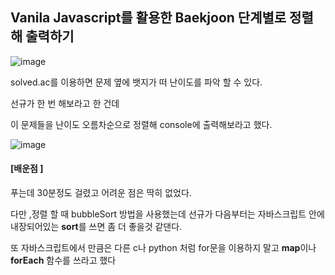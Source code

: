 ## Vanila Javascript를 활용한 Baekjoon 단계별로 정렬해 출력하기



![image](https://user-images.githubusercontent.com/77804950/111036827-9a953d80-8464-11eb-8a2e-9e945bbcbe73.png)



solved.ac를 이용하면 문제 옆에 뱃지가 떠 난이도를 파악 할 수 있다.

선규가 한 번 해보라고 한 건데

이 문제들을 난이도 오름차순으로 정렬해 console에 출력해보라고 했다.

![image](https://user-images.githubusercontent.com/77804950/111036946-2909bf00-8465-11eb-94ef-81c938d16394.png)

 

#### [**배운점** ]

푸는데 30분정도 걸렸고 어려운 점은 딱히 없었다.

다만 ,정렬 할 때 bubbleSort 방법을 사용했는데  선규가 다음부터는  자바스크립트 안에 내장되어있는 **sort**를 쓰면  좀 더 좋을것 같댄다.

또 자바스크립트에서 만큼은 다른 c나 python 처럼 for문을 이용하지 말고 **map**이나 **forEach** 함수를 쓰라고 했다

